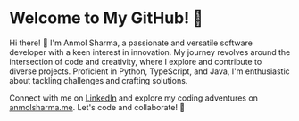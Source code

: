 # Welcome to My GitHub! 🚀

Hi there! 👋 I'm Anmol Sharma, a passionate and versatile software developer with a keen interest in innovation. My journey revolves around the intersection of code and creativity, where I explore and contribute to diverse projects. Proficient in Python, TypeScript, and Java, I'm enthusiastic about tackling challenges and crafting solutions.

Connect with me on [LinkedIn](https://www.linkedin.com/in/devanmolsharma) and explore my coding adventures on [anmolsharma.me](https://anmolsharma.me). Let's code and collaborate! 🌟
